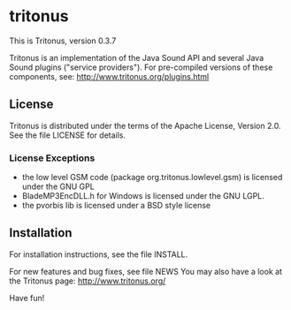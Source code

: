 # tritonus

This is Tritonus, version 0.3.7

Tritonus is an implementation of the Java Sound API and several 
Java Sound plugins ("service providers"). For pre-compiled
versions of these components, see: 
http://www.tritonus.org/plugins.html

## License
Tritonus is distributed under the terms of the Apache License,
Version 2.0. See the file LICENSE for details.

### License Exceptions
- the low level GSM code (package org.tritonus.lowlevel.gsm)
  is licensed under the GNU GPL
- BladeMP3EncDLL.h for Windows is licensed under the GNU LGPL.
- the pvorbis lib is licensed under a BSD style license

## Installation
For installation instructions, see the file INSTALL.

For new features and bug fixes, see file NEWS
You may also have a look at the Tritonus page:
http://www.tritonus.org/

Have fun!
